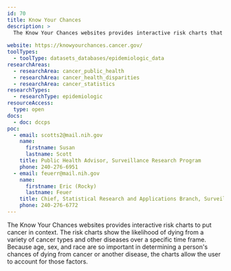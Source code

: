 ```yaml
---
id: 70
title: Know Your Chances
description: >
  The Know Your Chances websites provides interactive risk charts that show the likelihood of dying from a variety of cancer types and other diseases over a specific time frame, with the ability to accounting for age, sex, and race. 
  
website: https://knowyourchances.cancer.gov/
toolTypes:
  - toolType: datasets_databases/epidemiologic_data
researchAreas:
  - researchArea: cancer_public_health
  - researchArea: cancer_health_disparities
  - researchArea: cancer_statistics
researchTypes:
  - researchType: epidemiologic
resourceAccess:
  type: open
docs:
  - doc: dccps
poc:
  - email: scotts2@mail.nih.gov 
    name:
      firstname: Susan
      lastname: Scott
    title: Public Health Advisor, Surveillance Research Program
    phone: 240-276-6951
  - email: feuerr@mail.nih.gov
    name:
      firstname: Eric (Rocky)
      lastname: Feuer
    title: Chief, Statistical Research and Applications Branch, Surveillance Research Program
    phone: 240-276-6772
---
```

The Know Your Chances websites provides interactive risk charts to put cancer in context. The risk charts show the likelihood of dying from a variety of cancer types and other diseases over a specific time frame. Because age, sex, and race are so important in determining a person's chances of dying from cancer or another disease, the charts allow the user to account for those factors.
